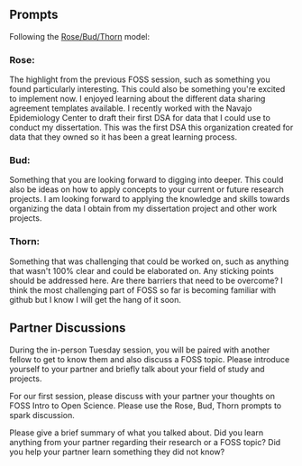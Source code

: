 ## Prompts
Following the [Rose/Bud/Thorn](https://www.panoramaed.com/blog/rose-bud-thorn-activity-and-worksheet#:~:text=%22Rose%2C%20Bud%2C%20Thorn%22%20is%20a%20mindful%20design%2D,day%2C%20week%2C%20or%20month.) model:

### Rose:
The highlight from the previous FOSS session, such as something you found particularly interesting. This could also be something you're excited to implement now.
I enjoyed learning about the different data sharing agreement templates available. I recently worked with the Navajo Epidemiology Center to draft their first DSA for data that I could use to conduct my dissertation. This was the first DSA this organization created for data that they owned so it has been a great learning process. 

### Bud: 
Something that you are looking forward to digging into deeper. This could also be ideas on how to apply concepts to your current or future research projects.
I am looking forward to applying the knowledge and skills towards organizing the data I obtain from my dissertation project and other work projects. 

### Thorn: 
Something that was challenging that could be worked on, such as anything that wasn't 100% clear and could be elaborated on. Any sticking points should be addressed here. Are there barriers that need to be overcome?
I think the most challenging part of FOSS so far is becoming familiar with github but I know I will get the hang of it soon. 

## Partner Discussions

During the in-person Tuesday session, you will be paired with another fellow to get to know them and also discuss a FOSS topic. Please introduce yourself to your partner and briefly talk about your field of study and projects. 

For our first session, please discuss with your partner your thoughts on FOSS Intro to Open Science. Please use the Rose, Bud, Thorn prompts to spark discussion. 

Please give a brief summary of what you talked about. Did you learn anything from your partner regarding their research or a FOSS topic? Did you help your partner learn something they did not know? 
